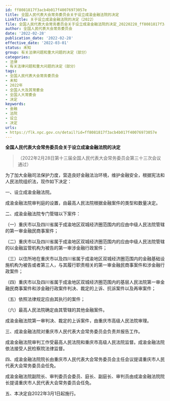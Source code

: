 ```yaml
---
id: ff8081817f3acb4b017f40076973057e
title: 全国人民代表大会常务委员会关于设立成渝金融法院的决定
LinkTitle: 关于设立成渝金融法院的决定（2022）
file: 全国人民代表大会常务委员会关于设立成渝金融法院的决定_20220228_ff8081817f3acb4b017f40076973057e.docx
author: 全国人民代表大会常务委员会
date: '2022-02-28'
publication_date: '2022-02-28'
effective_date: '2022-03-01'
status: 未知
group: 有关法律问题和重大问题的决定（部分）
categories:
- 法律
- 有关法律问题和重大问题的决定（部分）
tags:
- 全国人民代表大会常务委员会
- 未知
- 2022年
- 全国人大及其常委会
- 全国人大常委会
- 决定
keywords:
- 金融
- 法院
- 设立
- 决定
urls:
- https://flk.npc.gov.cn/detail?id=ff8081817f3acb4b017f40076973057e
---
```


**全国人民代表大会常务委员会关于设立成渝金融法院的决定**

> （2022年2月28日第十三届全国人民代表大会常务委员会第三十三次会议通过）

为了加大金融司法保护力度，营造良好金融法治环境，维护金融安全，根据宪法和人民法院组织法，现作如下决定：

一、设立成渝金融法院。

成渝金融法院审判庭的设置，由最高人民法院根据金融案件的类型和数量决定。

二、成渝金融法院专门管辖以下案件：

（一）重庆市以及四川省属于成渝地区双城经济圈范围内的应由中级人民法院管辖的第一审金融民商事案件；

（二）重庆市以及四川省属于成渝地区双城经济圈范围内的应由中级人民法院管辖的以金融监管机构为被告的第一审涉金融行政案件；

（三）以住所地在重庆市以及四川省属于成渝地区双城经济圈范围内的金融基础设施机构为被告或者第三人，与其履行职责相关的第一审金融民商事案件和涉金融行政案件；

（四）重庆市以及四川省属于成渝地区双城经济圈范围内的基层人民法院第一审金融民商事案件和涉金融行政案件判决、裁定的上诉、抗诉案件以及再审案件；

（五）依照法律规定应由其执行的案件；

（六）最高人民法院确定由其管辖的其他金融案件。

成渝金融法院第一审判决、裁定的上诉案件，由重庆市高级人民法院审理。

三、成渝金融法院对重庆市人民代表大会常务委员会负责并报告工作。

成渝金融法院审判工作受最高人民法院和重庆市高级人民法院监督。成渝金融法院依法接受人民检察院法律监督。

四、成渝金融法院院长由重庆市人民代表大会常务委员会主任会议提请重庆市人民代表大会常务委员会任免。

成渝金融法院副院长、审判委员会委员、庭长、副庭长、审判员由成渝金融法院院长提请重庆市人民代表大会常务委员会任免。

五、本决定自2022年3月1日起施行。
